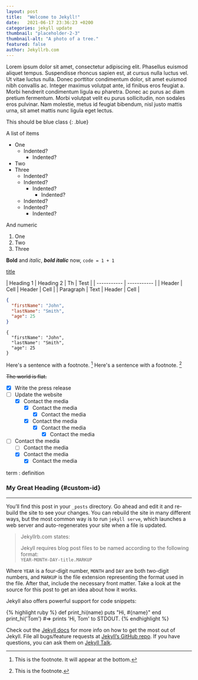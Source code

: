 ```yaml
---
layout: post
title:  "Welcome to Jekyll!"
date:   2021-06-17 23:36:23 +0200
categories: jekyll update
thumbnail: "placeholder-2-3"
thumbnail-alt: "A photo of a tree."
featured: false
author: Jekyllrb.com
---
```

Lorem ipsum dolor sit amet, consectetur adipiscing elit. Phasellus euismod aliquet tempus. Suspendisse rhoncus sapien est, at cursus nulla luctus vel. Ut vitae luctus nulla. Donec porttitor condimentum dolor, sit amet euismod nibh convallis ac. Integer maximus volutpat ante, id finibus eros feugiat a. Morbi hendrerit condimentum ligula eu pharetra. Donec ac purus ac diam pretium fermentum. Morbi volutpat velit eu purus sollicitudin, non sodales eros pulvinar. Nam molestie, metus id feugiat bibendum, nisl justo mattis urna, sit amet mattis nunc ligula eget lectus.

This should be blue class
{: .blue}

A list of items

- One
  - Indented?
    - Indented?
- Two
- Three
  - Indented?
  - Indented?
    - Indented?
      - Indented?
  - Indented?
  - Indented?
      - Indented?

And numeric

1. One
2. Two
3. Three

**Bold** and *italic*, ***bold italic*** now, `code = 1 + 1`

[title](https://www.example.com)

| Heading 1 | Heading 2 | Th | Test |
| ----------- | ----------- |
| Header | Cell | Header | Cell |
| Paragraph | Text | Header | Cell |

```json
{
  "firstName": "John",
  "lastName": "Smith",
  "age": 25
}
```

```
{
  "firstName": "John",
  "lastName": "Smith",
  "age": 25
}
```

Here's a sentence with a footnote. [^1]
Here's a sentence with a footnote. [^2]

[^1]: This is the footnote. It will appear at the bottom.

~~The world is flat.~~

- [x] Write the press release
- [ ] Update the website
  - [x] Contact the media
    - [x] Contact the media
      - [x] Contact the media
    - [x] Contact the media
      - [x] Contact the media
        - [x] Contact the media
- [ ] Contact the media
  - [ ] Contact the media
  - [x] Contact the media
    - [x] Contact the media

term
: definition

### My Great Heading {#custom-id}

---

[^2]: This is the footnote.

You’ll find this post in your `_posts` directory. Go ahead and edit it and re-build the site to see your changes. You can rebuild the site in many different ways, but the most common way is to run `jekyll serve`, which launches a web server and auto-regenerates your site when a file is updated.

> Jekyllrb.com states:
> 
> Jekyll requires blog post files to be named according to the following format:  
> `YEAR-MONTH-DAY-title.MARKUP`

Where `YEAR` is a four-digit number, `MONTH` and `DAY` are both two-digit numbers, and `MARKUP` is the file extension representing the format used in the file. After that, include the necessary front matter. Take a look at the source for this post to get an idea about how it works.

Jekyll also offers powerful support for code snippets:

{% highlight ruby %}
def print_hi(name)
  puts "Hi, #{name}"
end
print_hi('Tom')
#=> prints 'Hi, Tom' to STDOUT.
{% endhighlight %}

Check out the [Jekyll docs][jekyll-docs] for more info on how to get the most out of Jekyll. File all bugs/feature requests at [Jekyll’s GitHub repo][jekyll-gh]. If you have questions, you can ask them on [Jekyll Talk][jekyll-talk].

[jekyll-docs]: https://jekyllrb.com/docs/home
[jekyll-gh]:   https://github.com/jekyll/jekyll
[jekyll-talk]: https://talk.jekyllrb.com/

